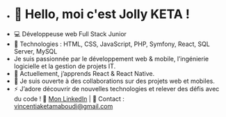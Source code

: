 - # 👋 Hello, moi c'est Jolly KETA !
- 💻 Développeuse web Full Stack Junior
- 📌 Technologies : HTML, CSS, JavaScript, PHP, Symfony, React, SQL Server, MySQL  
-  Je suis passionnée par le développement web & mobile, l’ingénierie logicielle et la gestion de projets IT.  
- 🚀 Actuellement, j’apprends React & React Native.  
- 💞 Je suis ouverte à des collaborations sur des projets web et mobiles.  
- ⚡ J’adore découvrir de nouvelles technologies et relever des défis avec du code ! 
🔗 [Mon LinkedIn](www.linkedin.com/in/jollyketa) | 
📩 Contact : vincentiaketamaboudi@gmail.com  



<!---
vincie236/vincie236 is a ✨ special ✨ repository because its `README.md` (this file) appears on your GitHub profile.
You can click the Preview link to take a look at your changes.
--->

